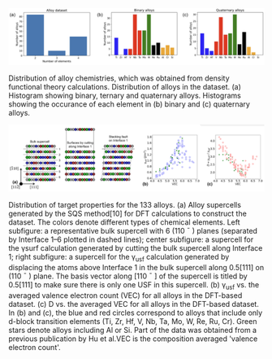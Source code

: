 ![alt text for screen readers](../images/data1.png)

Distribution of alloy chemistries, which was obtained from density functional theory calculations. Distribution of alloys in the dataset. (a) Histogram showing binary, ternary and quaternary alloys. Histograms showing the occurance of each element in (b) binary and (c) quaternary alloys.

![alt text for screen readers](../images/data2.png)

Distribution of target properties for the 133 alloys.  (a) Alloy supercells generated by the SQS method[10] for DFT calculations to construct the dataset. The colors denote different types of chemical elements. Left subfigure: a representative bulk supercell with 6 (110 ¯ ) planes (separated by Interface 1–6 plotted in dashed lines); center subfigure: a supercell for the γsurf calculation generated by cutting the bulk supercell along Interface 1; right subfigure: a supercell for the γ<sub>usf</sub> calculation generated by displacing the atoms above Interface 1 in the bulk supercell along 0.5[111] on (110 ¯ ) plane. The basis vector along [110 ¯ ] of the supercell is titled by 0.5[111] to make sure there is only one USF in this supercell. (b) γ<sub>usf</sub> vs. the averaged valence electron count (VEC) for all alloys in the DFT-based dataset. (c) D vs. the averaged VEC for all alloys in the DFT-based dataset. In (b) and (c), the blue and red circles correspond to alloys that include only d-block transition elements (Ti, Zr, Hf, V, Nb, Ta, Mo, W, Re, Ru, Cr). Green stars denote alloys including Al or Si. Part of the data was obtained from a previous publication by Hu et al.VEC is the composition averaged 'valence electron count'.
